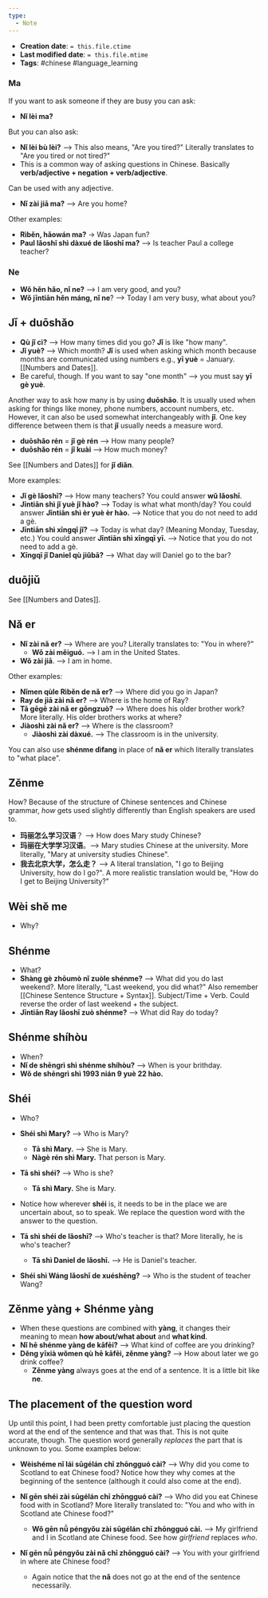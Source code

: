 ```yaml
---
type:
  - Note
---
```


* **Creation date**: `= this.file.ctime`
* **Last modified date**: `= this.file.mtime`
* **Tags**: #chinese #language_learning 

### Ma

If you want to ask someone if they are busy you can ask:
* **Nǐ lèi ma?** 

But you can also ask:
* **Nǐ lèi bù lèi?** --> This also means, "Are you tired?" Literally translates to "Are you tired or not tired?"
* This is a common way of asking questions in Chinese. Basically **verb/adjective + negation + verb/adjective**.

Can be used with any adjective.
* **Nǐ zài jiā ma?** --> Are you home?

Other examples:
* **Rìběn, hǎowán ma?** -> Was Japan fun?
* **Paul lǎoshī shì dàxué de lǎoshī ma?** --> Is teacher Paul a college teacher?
### Ne

* **Wǒ hěn hǎo, nǐ ne?** --> I am very good, and you?
* **Wǒ jīntiān hěn máng, nǐ ne**? --> Today I am very busy, what about you?

## Jǐ + duōshǎo

* **Qù jǐ cì?** --> How many times did you go? **Jǐ** is like "how many".
* **Jǐ yuè?** --> Which month? **Jǐ** is used when asking which month because months are communicated using numbers e.g., **yī yuè** = January. [[Numbers and Dates]].
* Be careful, though. If you want to say "one month" --> you must say **yī gè yuè**.

Another way to ask how many is by using **duōshǎo**. It is usually used when asking for things like money, phone numbers, account numbers, etc. However, it can also be used somewhat interchangeably with **jǐ**. One key difference between them is that **jǐ** usually needs a measure word.

* **duōshǎo rén** = **jǐ gè rén** --> How many people?
* **duōshǎo rén** = **jǐ kuài** --> How much money?

See [[Numbers and Dates]] for **jǐ diǎn**.

More examples:
* **Jǐ gè lǎoshī?** --> How many teachers? You could answer **wǔ lǎoshī**.
* **Jīntiān shì jǐ yuè jǐ hào?** --> Today is what what month/day? You could answer **Jīntiān shì èr yuè èr hào.** --> Notice that you do not need to add a gè.
* **Jīntiān shì xīngqī jǐ?** --> Today is what day? (Meaning Monday, Tuesday, etc.) You could answer **Jīntiān shì xīngqī yī.** --> Notice that you do not need to add a gè.
* **Xīngqī jǐ Daniel qù jiǔbā?** --> What day will Daniel go to the bar?
## duōjiǔ

See [[Numbers and Dates]].
## Nǎ er

* **Nǐ zài nǎ er?** --> Where are you? Literally translates to: "You in where?"
	* **Wǒ zài měiguó.** --> I am in the United States.
* **Wǒ zài jiā**. --> I am in home.

Other examples:
* **Nǐmen qùle Rìběn de nǎ er?** --> Where did you go in Japan?
* **Ray de jiā zài nǎ er?** --> Where is the home of Ray?
* **Tā gēgē zài nǎ er gōngzuò?** --> Where does his older brother work? More literally. His older brothers works at where?
* **Jiàoshì zài nǎ er?** --> Where is the classroom?
	* **Jiàoshì zài dàxué.** --> The classroom is in the university.

You can also use **shénme dìfang** in place of **nǎ er** which literally translates to "what place".

## Zěnme

How? Because of the structure of Chinese sentences and Chinese grammar, *how* gets used slightly differently than English speakers are used to.

* **玛丽怎么学习汉语**？ --> How does Mary study Chinese?
* **玛丽在大学学习汉语**。--> Mary studies Chinese at the university. More literally, "Mary at university studies Chinese".
* **我去北京大学，怎么走？** --> A literal translation, "I go to Beijing University, how do I go?". A more realistic translation would be, "How do I get to Beijing University?"
## Wèi shě me

* Why?
## Shénme

* What?
* **Shàng gè zhōumò nǐ zuòle shénme?** --> What did you do last weekend?. More literally, "Last weekend, you did what?" Also remember [[Chinese Sentence Structure + Syntax]]. Subject/Time + Verb. Could reverse the order of last weekend + the subject.
* **Jīntiān Ray lǎoshī zuò shénme?** --> What did Ray do today?
## Shénme shíhòu

* When?
* **Nǐ de shēngrì shì shénme shíhòu?** --> When is your brithday.
* **Wǒ de shēngrì shì 1993 nián 9 yuè 22 hào.**
## Shéi

* Who?
  
* **Shéi shì Mary?** --> Who is Mary?
	* **Tā shì Mary.** --> She is Mary.
	* **Nàgè rén shì Mary.** That person is Mary.
	  
* **Tā shì shéi?** --> Who is she?
	* **Tā shì Mary.** She is Mary.
	  
* Notice how wherever **shéi** is, it needs to be in the place we are uncertain about, so to speak. We replace the question word with the answer to the question.
  
* **Tā shì shéi de lǎoshī?** --> Who's teacher is that? More literally, he is who's teacher?
	* **Tā shì Daniel de lǎoshī.** --> He is Daniel's teacher.
	  
* **Shéi shì Wáng lǎoshī de xuéshēng?** --> Who is the student of teacher Wang?

## Zěnme yàng + Shénme yàng

* When these questions are combined with **yàng**, it changes their meaning to mean **how about/what about** and **what kind**.
* **Nǐ hē shénme yàng de kāfēi?** --> What kind of coffee are you drinking?
* **Děng yīxià wǒmen qù hē kāfēi, zěnme yàng?** --> How about later we go drink coffee?
	* **Zěnme yàng** always goes at the end of a sentence. It is a little bit like **ne**.
## The placement of the question word

Up until this point, I had been pretty comfortable just placing the question word at the end of the sentence and that was that. This is not quite accurate, though. The question word generally *replaces* the part that is unknown to you. Some examples below:

* **Wèishéme nǐ lái sūgélán chī zhōngguó cài?** --> Why did you come to Scotland to eat Chinese food? Notice how they why comes at the beginning of the sentence (although it could also come at the end).
  
* **Nǐ gēn shéi zài sūgélán chī zhōngguó cài?** --> Who did you eat Chinese food with in Scotland? More literally translated to: "You and who with in Scotland ate Chinese food?"
	* **Wǒ gēn nǚ péngyǒu zài sūgélán chī zhōngguó cài.** --> My girlfriend and I in Scotland ate Chinese food. See how *girlfriend* replaces *who*.
	  
* **Nǐ gēn nǚ péngyǒu zài nǎ chī zhōngguó cài?** --> You with your girlfriend in where ate Chinese food?
	* Again notice that the **nǎ** does not go at the end of the sentence necessarily.